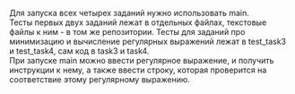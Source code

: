 Для запуска всех четырех заданий нужно использовать main.  
Тесты первых двух заданий лежат в отдельных файлах, текстовые файлы к ним - в том же репозитории.
Тесты для заданий про минимизацию и вычисление регулярных выражений лежат в test_task3 и test_task4, сам код в task3 и task4.  
При запуске main можно ввести регулярное выражение, и получить инструкции к нему, а также ввести строку, которая проверится на соответствие этому регулярному выражению.